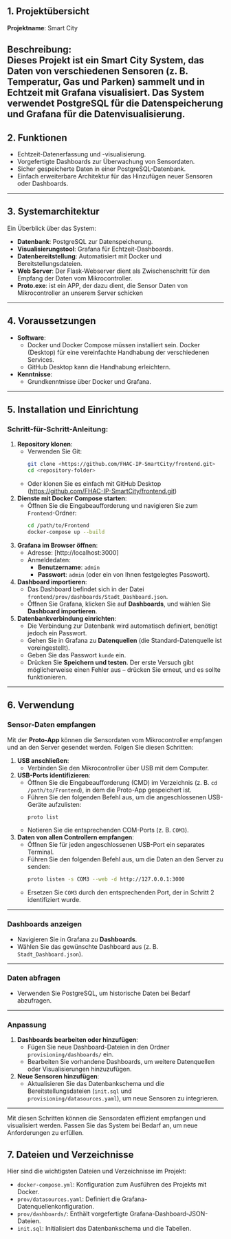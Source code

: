 ## 1. Projektübersicht
**Projektname**: Smart City

**Beschreibung**:  
Dieses Projekt ist ein Smart City System, das Daten von verschiedenen Sensoren (z. B. Temperatur, Gas und Parken) sammelt und in Echtzeit mit Grafana visualisiert. Das System verwendet PostgreSQL für die Datenspeicherung und Grafana für die Datenvisualisierung.
---
## 2. Funktionen
- Echtzeit-Datenerfassung und -visualisierung.
- Vorgefertigte Dashboards zur Überwachung von Sensordaten.
- Sicher gespeicherte Daten in einer PostgreSQL-Datenbank.
- Einfach erweiterbare Architektur für das Hinzufügen neuer Sensoren oder Dashboards.
---
## 3. Systemarchitektur
Ein Überblick über das System:
- **Datenbank**: PostgreSQL zur Datenspeicherung.
- **Visualisierungstool**: Grafana für Echtzeit-Dashboards.
- **Datenbereitstellung**: Automatisiert mit Docker und Bereitstellungsdateien.
- **Web Server**: Der Flask-Webserver dient als Zwischenschritt für den Empfang der Daten vom Mikrocontroller.
- **Proto.exe**: ist ein APP, der dazu dient, die Sensor Daten von Mikrocontroller an unserem Server schicken
---
## 4. Voraussetzungen
- **Software**:
  - Docker und Docker Compose müssen installiert sein. Docker (Desktop) für eine vereinfachte Handhabung der verschiedenen       Services.
  - GitHub Desktop kann die Handhabung erleichtern.
- **Kenntnisse**:
  - Grundkenntnisse über Docker und Grafana.
---
## 5. Installation und Einrichtung
### Schritt-für-Schritt-Anleitung:
1. **Repository klonen**:
   - Verwenden Sie Git:
     ```bash
     git clone <https://github.com/FHAC-IP-SmartCity/frontend.git>
     cd <repository-folder>
     ```
   - Oder klonen Sie es einfach mit GitHub Desktop (https://github.com/FHAC-IP-SmartCity/frontend.git)
2. **Dienste mit Docker Compose starten**:
   - Öffnen Sie die Eingabeaufforderung und navigieren Sie zum `Frontend`-Ordner:
     ```bash
     cd /path/to/Frontend
     docker-compose up --build
     ```
3. **Grafana im Browser öffnen**:
   - Adresse: [http://localhost:3000]
   - Anmeldedaten:
     - **Benutzername**: `admin`
     - **Passwort**: `admin` (oder ein von Ihnen festgelegtes Passwort).
4. **Dashboard importieren**:
   - Das Dashboard befindet sich in der Datei `frontend/prov/dashboards/Stadt_Dashboard.json`.
   - Öffnen Sie Grafana, klicken Sie auf **Dashboards**, und wählen Sie **Dashboard importieren**.
5. **Datenbankverbindung einrichten**:
   - Die Verbindung zur Datenbank wird automatisch definiert, benötigt jedoch ein Passwort.
   - Gehen Sie in Grafana zu **Datenquellen** (die Standard-Datenquelle ist voreingestellt).
   - Geben Sie das Passwort `kunde` ein.
   - Drücken Sie **Speichern und testen**. Der erste Versuch gibt möglicherweise einen Fehler aus – drücken Sie erneut, und es sollte funktionieren.
---
## 6. Verwendung
### Sensor-Daten empfangen
Mit der **Proto-App** können die Sensordaten vom Mikrocontroller empfangen und an den Server gesendet werden. Folgen Sie diesen Schritten:
1. **USB anschließen**:
   - Verbinden Sie den Mikrocontroller über USB mit dem Computer.
2. **USB-Ports identifizieren**:
   - Öffnen Sie die Eingabeaufforderung (CMD) im Verzeichnis (z. B. `cd /path/to/Frontend`), in dem die Proto-App gespeichert ist.
   - Führen Sie den folgenden Befehl aus, um die angeschlossenen USB-Geräte aufzulisten:
     ```bash
     proto list
     ```
   - Notieren Sie die entsprechenden COM-Ports (z. B. `COM3`).
3. **Daten von allen Controllern empfangen**:
   - Öffnen Sie für jeden angeschlossenen USB-Port ein separates Terminal.
   - Führen Sie den folgenden Befehl aus, um die Daten an den Server zu senden:
     ```bash
     proto listen -s COM3 --web -d http://127.0.0.1:3000
     ```
   - Ersetzen Sie `COM3` durch den entsprechenden Port, der in Schritt 2 identifiziert wurde.
---
### Dashboards anzeigen
- Navigieren Sie in Grafana zu **Dashboards**.
- Wählen Sie das gewünschte Dashboard aus (z. B. `Stadt_Dashboard.json`).
---
### Daten abfragen
- Verwenden Sie PostgreSQL, um historische Daten bei Bedarf abzufragen.
---
### Anpassung
1. **Dashboards bearbeiten oder hinzufügen**:
   - Fügen Sie neue Dashboard-Dateien in den Ordner `provisioning/dashboards/` ein.
   - Bearbeiten Sie vorhandene Dashboards, um weitere Datenquellen oder Visualisierungen hinzuzufügen.
2. **Neue Sensoren hinzufügen**:
   - Aktualisieren Sie das Datenbankschema und die Bereitstellungsdateien (`init.sql` und `provisioning/datasources.yaml`), um neue Sensoren zu integrieren.
---
Mit diesen Schritten können die Sensordaten effizient empfangen und visualisiert werden. Passen Sie das System bei Bedarf an, um neue Anforderungen zu erfüllen.
## 7. Dateien und Verzeichnisse
Hier sind die wichtigsten Dateien und Verzeichnisse im Projekt:
- `docker-compose.yml`: Konfiguration zum Ausführen des Projekts mit Docker.
- `prov/datasources.yaml`: Definiert die Grafana-Datenquellenkonfiguration.
- `prov/dashboards/`: Enthält vorgefertigte Grafana-Dashboard-JSON-Dateien.
- `init.sql`: Initialisiert das Datenbankschema und die Tabellen.
